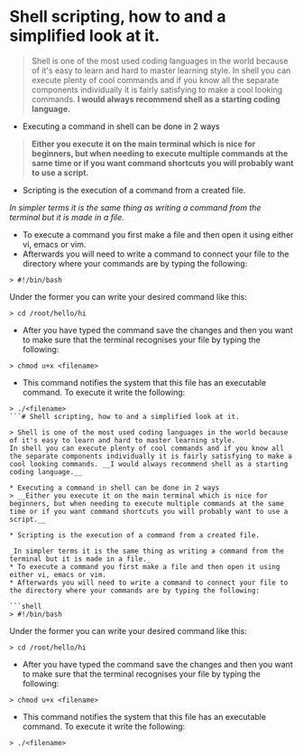 # Shell scripting, how to and a simplified look at it.

> Shell is one of the most used coding languages in the world because of it's easy to learn and hard to master learning style.
In shell you can execute plenty of cool commands and if you know all the separate components individually it is fairly satisfying to make a cool looking commands. __I would always recommend shell as a starting coding language.__

* Executing a command in shell can be done in 2 ways
> __Either you execute it on the main terminal which is nice for beginners, but when needing to execute multiple commands at the same time or if you want command shortcuts you will probably want to use a script.__ 

* Scripting is the execution of a command from a created file. 

_In simpler terms it is the same thing as writing a command from the terminal but it is made in a file._
* To execute a command you first make a file and then open it using either vi, emacs or vim.
* Afterwards you will need to write a command to connect your file to the directory where your commands are by typing the following:

```shell
> #!/bin/bash
```
Under the former you can write your desired command like this:
```shell
> cd /root/hello/hi
```   
* After you have typed the command save the changes and then you want to make sure that the terminal recognises your file by typing the following:
```shell
> chmod u+x <filename>
```  
* This command notifies the system that this file has an executable command. To execute it write the following:
```shell
> ./<filename>
```# Shell scripting, how to and a simplified look at it.

> Shell is one of the most used coding languages in the world because of it's easy to learn and hard to master learning style.
In shell you can execute plenty of cool commands and if you know all the separate components individually it is fairly satisfying to make a cool looking commands. __I would always recommend shell as a starting coding language.__

* Executing a command in shell can be done in 2 ways
> __Either you execute it on the main terminal which is nice for beginners, but when needing to execute multiple commands at the same time or if you want command shortcuts you will probably want to use a script.__ 

* Scripting is the execution of a command from a created file. 

_In simpler terms it is the same thing as writing a command from the terminal but it is made in a file._
* To execute a command you first make a file and then open it using either vi, emacs or vim.
* Afterwards you will need to write a command to connect your file to the directory where your commands are by typing the following:

```shell
> #!/bin/bash
```
Under the former you can write your desired command like this:
```shell
> cd /root/hello/hi
```   
* After you have typed the command save the changes and then you want to make sure that the terminal recognises your file by typing the following:
```shell
> chmod u+x <filename>
```  
* This command notifies the system that this file has an executable command. To execute it write the following:
```shell
> ./<filename>
```